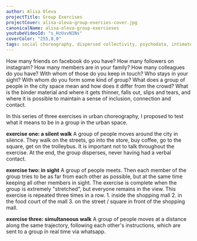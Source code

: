 ```yaml
---
author: Alisa Oleva
projectTitle: Group Exercises
projectCover: alisa-oleva-group-exercies-cover.jpg
canonicalName: alisa-oleva-group-exercieses
youtubeVideoId: "s_HzUvvN1Ns"
coverColor: "255,0,0"
tags: social choreography, dispersed collectivity, psychodata, intimate interfaces, corridor anomalies, path stop, sports interest
---
```


How many friends on facebook do you have? How many followers on instagram? How many members are in your family? How many colleagues do you have? With whom of those do you keep in touch? Who stays in your sight? With whom do you form some kind of group? What does a group of people in the city space mean and how does it differ from the crowd? What is the binder material and where it gets thinner, falls out, slips and tears, and where it is possible to maintain a sense of inclusion, connection and contact.  
  
In this series of three exercises in urban choreography, I proposed to test what it means to be in a group in the urban space.  
  
**exercise one: a silent walk**
A group of people moves around the city in silence. They walk on the streets, go into the store, buy coffee, go to the square, get on the trolleybus. It is important not to talk throughout the exercise. At the end, the group disperses, never having had a verbal contact.  
  
**exercise two: in sight**
A group of people meets. Then each member of the group tries to be as far from each other as possible, but at the same time keeping all other members in sight. The exercise is complete when the group is extremely "stretched", but everyone remains in the view.
This exercise is repeated three times in a row. 1. inside the shopping mall 2. in the food court of the mall 3. on the street / square in front of the shopping mall.  
  
**exercise three: simultaneous walk**
A group of people moves at a distance along the same trajectory, following each other's instructions, which are sent to a group in real time via whatsapp.
